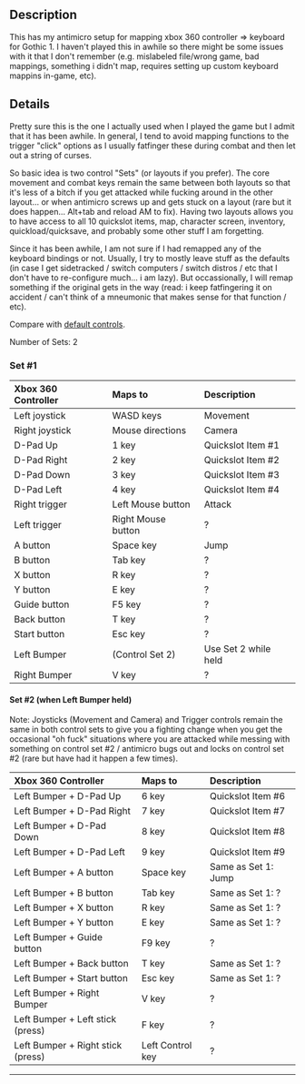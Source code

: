 
## Description

This has my antimicro setup for mapping xbox 360 controller => keyboard for Gothic 1. I haven't played this in awhile so there might be some issues with it that I don't remember (e.g. mislabeled file/wrong game, bad mappings, something i didn't map, requires setting up custom keyboard mappins in-game, etc).

## Details

Pretty sure this is the one I actually used when I played the game but I admit that it has been awhile. In general, I tend to avoid mapping functions to the trigger "click" options as I usually fatfinger these during combat and then let out a string of curses.

So basic idea is two control "Sets" (or layouts if you prefer). The core movement and combat keys remain the same between both layouts so that it's less of a bitch if you get attacked while fucking around in the other layout... or when antimicro screws up and gets stuck on a layout (rare but it does happen... Alt+tab and reload AM to fix). Having two layouts allows you to have access to all 10 quickslot items, map, character screen, inventory, quickload/quicksave, and probably some other stuff I am forgetting.

Since it has been awhile, I am not sure if I had remapped any of the keyboard bindings or not. Usually, I try to mostly leave stuff as the defaults (in case I get sidetracked / switch computers / switch distros / etc that I don't have to re-configure much... i am lazy). But occassionally, I will remap something if the original gets in the way (read: i keep fatfingering it on accident / can't think of a mneumonic that makes sense for that function / etc).

Compare with [default controls](https://en.uesp.net/wiki/Oblivion:Controls).

Number of Sets: 2

### Set \#1


| Xbox 360 Controller    | Maps to                   | Description |
| :--------------------- | :------------------------ | :------------------------------ |
| Left joystick          | WASD keys                 | Movement |
| Right joystick         | Mouse directions          | Camera |
| D-Pad Up               | 1 key                     | Quickslot Item \#1 |
| D-Pad Right            | 2 key                     | Quickslot Item \#2 |
| D-Pad Down             | 3 key                     | Quickslot Item \#3 |
| D-Pad Left             | 4 key                     | Quickslot Item \#4 |
| Right trigger          | Left Mouse button         | Attack |
| Left trigger           | Right Mouse button        | ? |
| A button               | Space key                 | Jump |
| B button               | Tab key                   | ? |
| X button               | R key                     | ? |
| Y button               | E key                     | ? |
| Guide button           | F5 key                    | ? |
| Back button            | T key                     | ? |
| Start button           | Esc key                   | ? |
| Left Bumper            | (Control Set 2)           | Use Set 2 while held |
| Right Bumper           | V key                     | ? |

#### Set \#2 (when Left Bumper held)

Note: Joysticks (Movement and Camera) and Trigger controls remain the same in both control sets to give you a fighting change when you get the occasional "oh fuck" situations where you are attacked while messing with something on control set \#2 / antimicro bugs out and locks on control set \#2 (rare but have had it happen a few times).

| Xbox 360 Controller               | Maps to                   | Description |
| :-------------------------------- | :------------------------ | :------------------------------ |
| Left Bumper + D-Pad Up            | 6 key                     | Quickslot Item \#6 |
| Left Bumper + D-Pad Right         | 7 key                     | Quickslot Item \#7 |
| Left Bumper + D-Pad Down          | 8 key                     | Quickslot Item \#8 |
| Left Bumper + D-Pad Left          | 9 key                     | Quickslot Item \#9 |
| Left Bumper + A button            | Space key                 | Same as Set 1: Jump |
| Left Bumper + B button            | Tab key                   | Same as Set 1: ? |
| Left Bumper + X button            | R key                     | Same as Set 1: ? |
| Left Bumper + Y button            | E key                     | Same as Set 1: ? |
| Left Bumper + Guide button        | F9 key                    | ? |
| Left Bumper + Back button         | T key                     | Same as Set 1: ? |
| Left Bumper + Start button        | Esc key                   | Same as Set 1: ? |
| Left Bumper + Right Bumper        | V key                     | ? |
| Left Bumper + Left stick (press)  | F key                     | ? |
| Left Bumper + Right stick (press) | Left Control key          | ? |

--------------------------------------------------------






